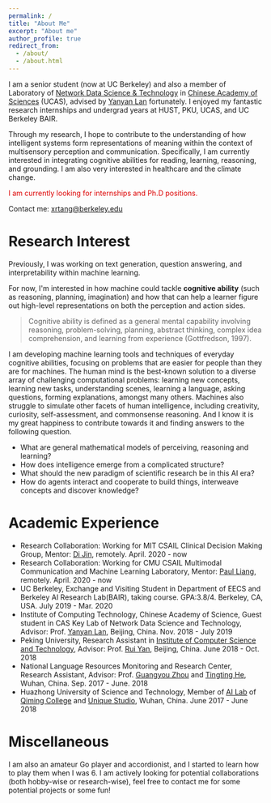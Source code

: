 ```yaml
---
permalink: /
title: "About Me"
excerpt: "About me"
author_profile: true
redirect_from: 
  - /about/
  - /about.html
---
```

I am a senior student (now at UC Berkeley) and also a member of Laboratory of [Network Data Science & Technology](http://www.bigdatalab.ac.cn/lab/lab/english) in [Chinese Academy of Sciences](https://en.wikipedia.org/wiki/University_of_the_Chinese_Academy_of_Sciences) (UCAS), advised by [Yanyan Lan](http://www.bigdatalab.ac.cn/~lanyanyan/) fortunately. I enjoyed my fantastic research internships and undergrad years at HUST, PKU, UCAS, and UC Berkeley BAIR. 

Through my research, I hope to contribute to the understanding of how intelligent systems form representations of meaning within the context of multisensory perception and communication. Specifically, I am currently interested in integrating cognitive abilities for reading, learning, reasoning, and grounding. I am also very interested in healthcare and the climate change.

<font color="#dd0000">I am currently looking for internships and Ph.D positions.</font><br/> 

Contact me: xrtang@berkeley.edu
# Research Interest

Previously, I was working on text generation, question answering, and interpretability within machine learning.

For now, I'm interested in how machine could tackle **cognitive ability** (such as reasoning, planning, imagination) and how that can help a learner figure out high-level representations on both the perception and action sides.

>Cognitive ability is defined as a general mental capability involving reasoning, problem-solving, planning, abstract thinking, complex idea comprehension, and learning from experience (Gottfredson, 1997).

I am developing machine learning tools and techniques of everyday cognitive abilities, focusing on problems that are easier for people than they are for machines. The human mind is the best-known solution to a diverse array of challenging computational problems: learning new concepts, learning new tasks, understanding scenes, learning a language, asking questions, forming explanations, amongst many others. Machines also struggle to simulate other facets of human intelligence, including creativity, curiosity, self-assessment, and commonsense reasoning. And I know it is my great happiness to contribute towards it and finding answers to the following question.

* What are general mathematical models of perceiving, reasoning and learning?
* How does intelligence emerge from a complicated structure?
* What should the new paradigm of scientific research be in this AI era?
* How do agents interact and cooperate to build things, interweave concepts and discover knowledge?

# Academic Experience

* Research Collaboration: Working for MIT CSAIL Clinical Decision Making Group, Mentor: [Di Jin](https://scholar.google.com/citations?user=x5QTK9YAAAAJ&hl=en), remotely. April. 2020 - now
* Research Collaboration: Working for CMU CSAIL Multimodal Communication and Machine Learning Laboratory, Mentor: [Paul Liang](http://www.cs.cmu.edu/~pliang/), remotely. April. 2020 - now
* UC Berkeley, Exchange and Visiting Student in Department of EECS and Berkeley AI Research Lab(BAIR), taking course. GPA:3.8/4. Berkeley, CA, USA. July 2019 - Mar. 2020
* Institute of Computing Technology, Chinese Academy of Science, Guest student in CAS Key Lab of Network Data Science and Technology, Advisor: Prof. [Yanyan Lan](http://www.bigdatalab.ac.cn/~lanyanyan/), Beijing, China. Nov. 2018 - July 2019
* Peking University, Research Assistant in [Institute of Computer Science and Technology](http://www.wict.pku.edu.cn/english/home/index.htm), Advisor: Prof. [Rui Yan](https://scholar.google.com/citations?user=eLw6g-UAAAAJ&hl=en), Beijing, China. June 2018 - Oct. 2018
* National Language Resources Monitoring and Research Center, Research Assistant, Advisor: Prof. [Guangyou Zhou](https://scholar.google.com/citations?hl=en&user=ude9U4wAAAAJ&view_op=list_works&sortby=pubdate) and [Tingting He](https://dblp.uni-trier.de/pers/hd/h/He:Tingting), Wuhan, China. Sep. 2017 - June. 2018
* Huazhong University of Science and Technology, Member of [AI Lab](https://unique-ailab.github.io/) of [Qiming College](http://qiming.hust.edu.cn/) and [Unique Studio](https://baike.baidu.com/item/%E8%81%94%E5%88%9B%E5%9B%A2%E9%98%9F/2148447), Wuhan, China. June 2017 - June 2018

# Miscellaneous

I am also an amateur Go player and accordionist, and I started to learn how to play them when I was 6. I am actively looking for potential collaborations (both hobby-wise or research-wise), feel free to contact me for some potential projects or some fun!

